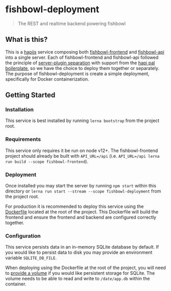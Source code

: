 # fishbowl-deployment
> The REST and realtime backend powering fishbowl

## What is this?
This is a [hapijs](https://hapi.dev/) service composing both [fishbowl-frontend](../frontend) and [fishbowl-api](../api) into a single server. Each of fishbowl-frontend and fishbowl-api followed the principle of [server-plugin separation](https://hapipal.com/best-practices/server-plugin-separation) with support from the [hapi pal boilerplate](https://github.com/hapipal/boilerplate), so we have the choice to deploy them together or separately.  The purpose of fishbowl-deployment is create a simple deployment, specifically for Docker containerization.

## Getting Started
### Installation
This service is best installed by running `lerna bootstrap` from the project root.

### Requirements
This service only requires it be run on node v12+.  The fishbowl-frontend project should already be built with `API_URL=/api` (i.e. `API_URL=/api lerna run build --scope fishbowl-frontend`).

### Deployment
Once installed you may start the server by running `npm start` within this directory or `lerna run start --stream --scope fishbowl-deployment` from the project root.

For production it is recommended to deploy this service using the [Dockerfile](../../Dockerfile) located at the root of the project.  This Dockerfile will build the frontend and ensure the frontend and backend are configured correctly together.

### Configuration
This service persists data in an in-memory SQLite database by default.  If you would like to persist data to disk you may provide an environment variable `SQLITE_DB_FILE`.

When deploying using the Dockerfile at the root of the project, you will need to [provide a volume](https://docs.docker.com/storage/volumes/) if you would like persistent storage for SQLite.  The volume needs to be able to read and write to `/date/app.db` within the container.

